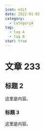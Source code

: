 ```yaml
---
icon: edit
date: 2022-01-02
category:
  - CategoryA
tag:
  - tag A
  - tag B
star: true
---
```


# 文章 233

## 标题 2

这里是内容。

### 标题 3

这里是内容。
